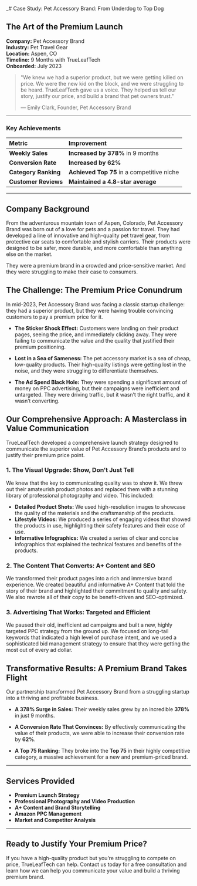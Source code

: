 _# Case Study: Pet Accessory Brand: From Underdog to Top Dog

## The Art of the Premium Launch

**Company:** Pet Accessory Brand  
**Industry:** Pet Travel Gear  
**Location:** Aspen, CO  
**Timeline:** 9 Months with TrueLeafTech  
**Onboarded:** July 2023

> "We knew we had a superior product, but we were getting killed on price. We were the new kid on the block, and we were struggling to be heard. TrueLeafTech gave us a voice. They helped us tell our story, justify our price, and build a brand that pet owners trust."
> 
> — Emily Clark, Founder, Pet Accessory Brand

---

### Key Achievements

| Metric | Improvement |
| :--- | :--- |
| **Weekly Sales** | **Increased by 378%** in 9 months |
| **Conversion Rate** | **Increased by 62%** |
| **Category Ranking** | **Achieved Top 75** in a competitive niche |
| **Customer Reviews** | **Maintained a 4.8-star average** |

---

## Company Background

From the adventurous mountain town of Aspen, Colorado, Pet Accessory Brand was born out of a love for pets and a passion for travel. They had developed a line of innovative and high-quality pet travel gear, from protective car seats to comfortable and stylish carriers. Their products were designed to be safer, more durable, and more comfortable than anything else on the market.

They were a premium brand in a crowded and price-sensitive market. And they were struggling to make their case to consumers.

## The Challenge: The Premium Price Conundrum

In mid-2023, Pet Accessory Brand was facing a classic startup challenge: they had a superior product, but they were having trouble convincing customers to pay a premium price for it.

*   **The Sticker Shock Effect:** Customers were landing on their product pages, seeing the price, and immediately clicking away. They were failing to communicate the value and the quality that justified their premium positioning.

*   **Lost in a Sea of Sameness:** The pet accessory market is a sea of cheap, low-quality products. Their high-quality listings were getting lost in the noise, and they were struggling to differentiate themselves.

*   **The Ad Spend Black Hole:** They were spending a significant amount of money on PPC advertising, but their campaigns were inefficient and untargeted. They were driving traffic, but it wasn’t the right traffic, and it wasn’t converting.

## Our Comprehensive Approach: A Masterclass in Value Communication

TrueLeafTech developed a comprehensive launch strategy designed to communicate the superior value of Pet Accessory Brand’s products and to justify their premium price point.

### 1. The Visual Upgrade: Show, Don’t Just Tell

We knew that the key to communicating quality was to show it. We threw out their amateurish product photos and replaced them with a stunning library of professional photography and video. This included:

*   **Detailed Product Shots:** We used high-resolution images to showcase the quality of the materials and the craftsmanship of the products.
*   **Lifestyle Videos:** We produced a series of engaging videos that showed the products in use, highlighting their safety features and their ease of use.
*   **Informative Infographics:** We created a series of clear and concise infographics that explained the technical features and benefits of the products.

### 2. The Content That Converts: A+ Content and SEO

We transformed their product pages into a rich and immersive brand experience. We created beautiful and informative A+ Content that told the story of their brand and highlighted their commitment to quality and safety. We also rewrote all of their copy to be benefit-driven and SEO-optimized.

### 3. Advertising That Works: Targeted and Efficient

We paused their old, inefficient ad campaigns and built a new, highly targeted PPC strategy from the ground up. We focused on long-tail keywords that indicated a high level of purchase intent, and we used a sophisticated bid management strategy to ensure that they were getting the most out of every ad dollar.

## Transformative Results: A Premium Brand Takes Flight

Our partnership transformed Pet Accessory Brand from a struggling startup into a thriving and profitable business.

*   **A 378% Surge in Sales:** Their weekly sales grew by an incredible **378%** in just 9 months.

*   **A Conversion Rate That Convinces:** By effectively communicating the value of their products, we were able to increase their conversion rate by **62%**.

*   **A Top 75 Ranking:** They broke into the **Top 75** in their highly competitive category, a massive achievement for a new and premium-priced brand.

---

## Services Provided

*   **Premium Launch Strategy**
*   **Professional Photography and Video Production**
*   **A+ Content and Brand Storytelling**
*   **Amazon PPC Management**
*   **Market and Competitor Analysis**

---

## Ready to Justify Your Premium Price?

If you have a high-quality product but you’re struggling to compete on price, TrueLeafTech can help. Contact us today for a free consultation and learn how we can help you communicate your value and build a thriving premium brand.

